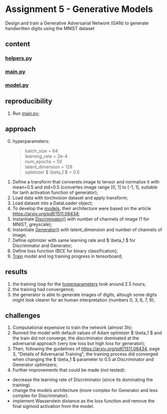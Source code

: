 # Assignment 5 - Generative Models
Design and train a Generative Adversarial Network (GAN) to generate handwritten digits using the MNIST dataset

## content
### [helpers.py](helpers.py)
### [main.py](main.py)
### [model.py](model.py)

## reproducibility
1. Run [main.py](main.py);

## approach
0. hyperparameters:
    > batch_size = 64 <br>
    > learning_rate = 2e-4 <br>
    > num_epochs = 50 <br>
    > latent_dimension = 128 <br>
    > optimizer $ \beta_1 $ = 0.5
1. Define a transform that converets image to tensor and normalize it with mean=0.5 and std=0.5 (convertes image range [0, 1] to [-1, 1], suitable for tanh activation function of generator); <br>
2. Load data with torchvision dataset and apply transform;<br>
3. Load dataset into a DataLoader object; <br>
4. To develop the [models](model.py), their architecture were based on the article https://arxiv.org/pdf/1511.06434; <br>
5. Instantiate [Discriminator()](model.py) with number of channels of image (1 for MNIST, greyscale); <br>
6. Instantiate [Generator()](model.py) with latent_dimension and number of channels of image; <br>
7. Define optimizer with same learning rate and $ \beta_1 $ for Discriminator and Generator; <br>
8. Define loss function (BCE for binary classification); <br>
9. [Train](helpers.py) model and log training progress in tensorboard; <br>

## results
1. the training loop for the [hyperparameters](#approach) took around 2.5 hours; <br>
2. the training had convergence; <br>
3. the generator is able to generate images of digits, altough some digits might look clearer for an human interpretation (numbers 0, 3, 6, 7, 9); <br>

## challenges
1. Computational expensive to train the network (almost 3h); <br>
2. Runned the model with default values of Adam optimizer $ \beta_1 $ and the train did not converge, the discriminator dominated at the adversarial approach (very low loss but high loss for generator); <br>
3. Then, following the guidelines of https://arxiv.org/pdf/1511.06434, page 3, "Details of Adversarial Training", the training process did converged when changing the $ \beta_1 $ parameter to 0.5 at Discriminator and Generator optimizers; <br>
4. Further improvements that could be made (not tested): <br>
- decrease the learning rate of Discriminator (since its dominating the training). <br>
- change the models architecture (more complex for Generator and less complex for Discriminator). <br>
- implement Wasserstein distance as the loss function and remove the final sigmoid activation from the model. <br>
